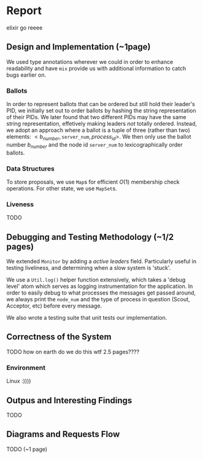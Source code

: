 # Report

elixir go reeee

## Design and Implementation (~1page)

We used type annotations wherever we could in order to enhance readability and have `mix` provide us with additional information to catch bugs earlier on.

### Ballots

In order to represent ballots that can be ordered but still hold their leader's PID, we initially set out to order ballots by hashing the string representation of their PIDs. We later found that two different PIDs may have the same string representation, effetively making leaders _not_ totally ordered. Instead, we adopt an approach where a ballot is a tuple of three (rather than two) elements: $<b_{number}, \texttt{server\_num}, process_{id}>$. We then only use the ballot number $b_{number}$ and the node id $\texttt{server\_num}$ to lexicographically order ballots.

### Data Structures

To store proposals, we use `Map`s for efficient $O(1)$ membership check operations. For other state, we use `MapSet`s.

### Liveness

TODO

## Debugging and Testing Methodology (~1/2 pages)

We extended `Monitor` by adding a _active leaders_ field. Particularly useful in testing liveliness, and determining when a slow system is 'stuck'.

We use a `Util.log()` helper function extensively, which takes a 'debug level' atom which serves as logging instrumentation for the application. In order to easily debug to what processes the messages get passed around, we always print the `node_num` and the type of process in question (Scout, Acceptor, etc) before every message.

We also wrote a testing suite that unit tests our implementation.

## Correctness of the System

TODO how on earth do we do this wtf 2.5 pages????

### Environment

Linux :)))) 

## Outpus and Interesting Findings

TODO

## Diagrams and Requests Flow

TODO (~1 page)




